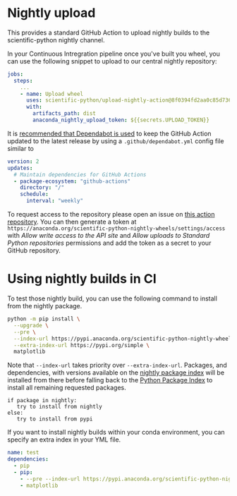 # Nightly upload

This provides a standard GitHub Action to upload nightly builds to the
scientific-python nightly channel.

In your Continuous Intregration pipeline once you've built you wheel, you can
use the following snippet to upload to our central nightly repository:

<!-- c.f. https://github.com/scientific-python/upload-nightly-action/pull/13 and
https://github.com/matplotlib/matplotlib/pull/26023#discussion_r1212539700
for short summary of why using commit SHA -->

```yml
jobs:
  steps:
    ...
    - name: Upload wheel
      uses: scientific-python/upload-nightly-action@8f0394fd2aa0c85d7364a9958652e8994e06b23c # 0.1.0
      with:
        artifacts_path: dist
        anaconda_nightly_upload_token: ${{secrets.UPLOAD_TOKEN}}
```

It is [recommended that Dependabot is used][] to keep the GitHub Action updated
to the latest release by using a `.github/dependabot.yml` config file similar to

```yaml
version: 2
updates:
  # Maintain dependencies for GitHub Actions
  - package-ecosystem: "github-actions"
    directory: "/"
    schedule:
      interval: "weekly"
```

To request access to the repository please open an issue on [this action
repository](https://github.com/scientific-python/upload-nightly-action). You can
then generate a token at `https://anaconda.org/scientific-python-nightly-wheels/settings/access`
with _Allow write access to the API site_ and _Allow uploads to Standard Python repositories_
permissions and add the token as a secret to your GitHub repository.

# Using nightly builds in CI

To test those nightly build, you can use the following command to install from
the nightly package.

```sh
python -m pip install \
  --upgrade \
  --pre \
  --index-url https://pypi.anaconda.org/scientific-python-nightly-wheels/simple \
  --extra-index-url https://pypi.org/simple \
  matplotlib
```

Note that `--index-url` takes priority over `--extra-index-url`.
Packages, and dependencies, with versions available on the
[nightly package index][] will be installed from there before falling back to
the [Python Package Index][PyPI] to install all remaining requested packages.

```
if package in nightly:
   try to install from nightly
else:
   try to install from pypi
```

If you want to install nightly builds within your conda environment, you can specify an
extra index in your YML file.

```yml
name: test
dependencies:
  - pip
  - pip:
    - --pre --index-url https://pypi.anaconda.org/scientific-python-nightly-wheels/simple --extra-index-url https://pypi.org/simple
    - matplotlib
```
[recommended that Dependabot is used]: https://learn.scientific-python.org/development/guides/gha_basic/#updating
[nightly package index]: https://anaconda.org/scientific-python-nightly-wheels
[PyPI]: https://pypi.org/
